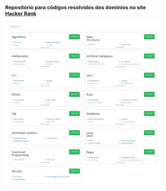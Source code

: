 ### Repositório para códigos resolvidos dos domínios no site [Hacker Rank](http://www.hackerrank.com)

!["Domínios do site Hacker Rank"](image_domains.jpeg)
